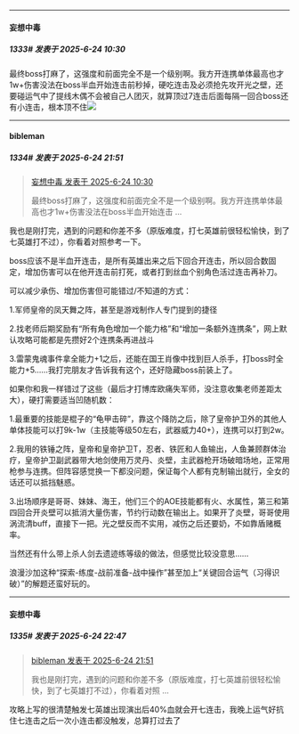﻿
*****

####  妄想中毒  
##### 1333#       发表于 2025-6-24 10:30

最终boss打麻了，这强度和前面完全不是一个级别啊。我方开连携单体最高也才1w+伤害没法在boss半血开始连击前秒掉，硬吃连击及必须抢先攻开光之壁，还要碰运气中了提线木偶不会被自己人团灭，就算顶过7连击后面每隔一回合boss还有小连击，根本顶不住<img src="https://static.stage1st.com/image/smiley/face2017/145.png" referrerpolicy="no-referrer">


*****

####  bibleman  
##### 1334#       发表于 2025-6-24 21:51

<blockquote><a href="httphttps://stage1st.com/2b/forum.php?mod=redirect&amp;goto=findpost&amp;pid=67989832&amp;ptid=2188121" target="_blank">妄想中毒 发表于 2025-6-24 10:30</a>

最终boss打麻了，这强度和前面完全不是一个级别啊。我方开连携单体最高也才1w+伤害没法在boss半血开始连击 ...</blockquote>
我也是刚打完，遇到的问题和你差不多（原版难度，打七英雄前很轻松愉快，到了七英雄打不过），你看着对照参考一下。

boss应该不是半血开连击，是所有英雄出来之后下回合开连击，所以回合数固定，增加伤害可以在他开连击前打死，或者打到丝血个别角色活过连击再补刀。

可以减少承伤、增加伤害但可能错过/不知道的方式：

1.军师皇帝的凤天舞之阵，甚至是游戏制作人专门提到的捷径

2.找老师后期奖励有“所有角色增加一个能力格”和“增加一条额外连携条”，网上默认攻略可能都是先攒好2个连携条再进战斗

3.雷蒙鬼魂事件拿全能力+1之后，还能在国王肖像中找到巨人杀手，打boss时全能力+5……我打完朋友才告诉我有这个，还好隐藏boss前装上了。

如果你和我一样错过了这些（最后才打博库欧痛失军师，没注意收集老师差距太大），硬打需要适当凹随机数：

1.最重要的技能是棍子的“龟甲击碎”，靠这个降防之后，除了皇帝护卫外的其他人单体技能可以打9k-1w（主技能等级50左右，武器威力40+），连携可以打到2w。

2.我用的铁锤之阵，皇帝和皇帝护卫T，忍者、铁匠和人鱼输出，人鱼兼顾群体治疗，皇帝护卫副武器带大地剑使用万灵丹、炎壁，主武器枪开场破暗场地，正常用枪参与连携。但阵容感觉换一下都没问题，保证每个人都有克制输出就行，全女的话还可以抵挡魅惑。

3.出场顺序是哥哥、妹妹、海王，他们三个的AOE技能都有火、水属性，第三和第四回合开炎壁可以抵消大量伤害，节约行动数在输出上。如果开了炎壁，哥哥使用涡流清buff，直接下一把。光之壁反而不实用，减伤之后还要奶，不如靠盾赌概率。

当然还有什么带上杀人剑去遗迹练等级的做法，但感觉比较没意思……

浪漫沙加这种“探索-练度-战前准备-战中操作”甚至加上“关键回合运气（习得识破）”的解题还蛮好玩的。


*****

####  妄想中毒  
##### 1335#       发表于 2025-6-24 22:47

<blockquote><a href="httphttps://stage1st.com/2b/forum.php?mod=redirect&amp;goto=findpost&amp;pid=67993645&amp;ptid=2188121" target="_blank">bibleman 发表于 2025-6-24 21:51</a>

我也是刚打完，遇到的问题和你差不多（原版难度，打七英雄前很轻松愉快，到了七英雄打不过），你看着对照 ...</blockquote>
攻略上写的很清楚触发七英雄出现演出后40%血就会开七连击，我晚上运气好抗住七连击之后一次小连击都没触发，总算打过去了

